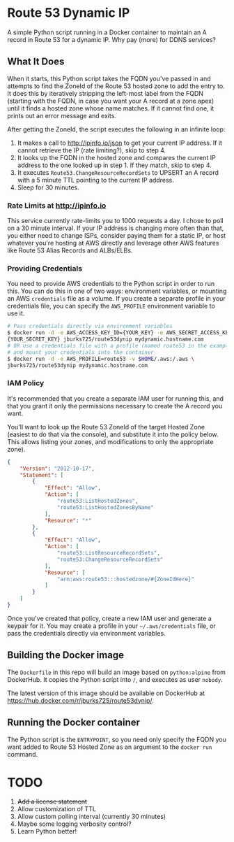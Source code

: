 # Route 53 Dynamic IP
A simple Python script running in a Docker container to maintain an A record
in Route 53 for a dynamic IP. Why pay (more) for DDNS services?

## What It Does
When it starts, this Python script takes the FQDN you've passed in and
attempts to find the ZoneId of the Route 53 hosted zone to add the entry
to. It does this by iteratively stripping the left-most label from the FQDN
(starting with the FQDN, in case you want your A record at a zone apex) until
it finds a hosted zone whose name matches. If it cannot find one, it prints
out an error message and exits.

After getting the ZoneId, the script executes the following in an infinite
loop:
1. It makes a call to http://ipinfo.io/json to get your current
IP address. If it cannot retrieve the IP (rate limiting?), skip to step 4.
2. It looks up the FQDN in the hosted zone and compares the current IP address
to the one looked up in step 1. If they match, skip to step 4.
3. It executes `Route53.ChangeResourceRecordSets` to UPSERT an A record with
a 5 minute TTL pointing to the current IP address.
4. Sleep for 30 minutes.

### Rate Limits at http://ipinfo.io
This service currently rate-limits you to 1000 requests a day. I chose to poll
on a 30 minute interval. If your IP address is changing more often than that,
you either need to change ISPs, consider paying them for a static IP, or host
whatever you're hosting at AWS directly and leverage other AWS features like
Route 53 Alias Records and ALBs/ELBs.

### Providing Credentials
You need to provide AWS credentials to the Python script in order to run this.
You can do this in one of two ways: environment variables, or mounting an
AWS `credentials` file as a volume. If you create a separate profile in your
credentials file, you can specify the `AWS_PROFILE` environment variable to
use it.

```bash
# Pass credentials directly via environment variables
$ docker run -d -e AWS_ACCESS_KEY_ID={YOUR_KEY} -e AWS_SECRET_ACCESS_KEY=\
{YOUR_SECRET_KEY} jburks725/route53dynip mydynamic.hostname.com
# OR use a credentials file with a profile (named route53 in the example)
# and mount your credentials into the container
$ docker run -d -e AWS_PROFILE=route53 -v $HOME/.aws:/.aws \
jburks725/route53dynip mydynamic.hostname.com
```

### IAM Policy
It's recommended that you create a separate IAM user for running this, and
that you grant it only the permissions necessary to create the A record
you want.

You'll want to look up the Route 53 ZoneId of the target Hosted Zone (easiest
to do that via the console), and substitute it into the policy below. This
allows listing your zones, and modifications to only the appropriate zone).

```json
{
    "Version": "2012-10-17",
    "Statement": [
        {
            "Effect": "Allow",
            "Action": [
                "route53:ListHostedZones",
                "route53:ListHostedZonesByName"
            ],
            "Resource": "*"
        },
        {
            "Effect": "Allow",
            "Action": [
                "route53:ListResourceRecordSets",
                "route53:ChangeResourceRecordSets"
            ],
            "Resource": [
                "arn:aws:route53:::hostedzone/#{ZoneIdHere}"
            ]
        }
    ]
}
```

Once you've created that policy, create a new IAM user and generate a keypair
for it. You may create a profile in your `~/.aws/credentials` file, or pass
the credentials directly via environment variables.

## Building the Docker image
The `Dockerfile` in this repo will build an image based on `python:alpine`
from DockerHub. It copies the Python script into `/`, and executes as user
`nobody`.

The latest version of this image should be available on DockerHub at
https://hub.docker.com/r/jburks725/route53dynip/.

## Running the Docker container
The Python script is the `ENTRYPOINT`, so you need only specify the
FQDN you want added to Route 53 Hosted Zone as an argument to the `docker run`
command.

# TODO
1. ~~Add a license statement~~
1. Allow customization of TTL
1. Allow custom polling interval (currently 30 minutes)
1. Maybe some logging verbosity control?
1. Learn Python better!
